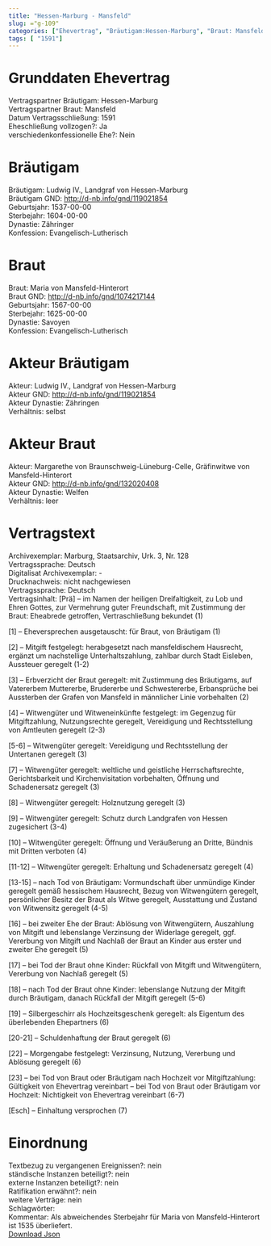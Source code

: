 ```yaml
---
title: "Hessen-Marburg - Mansfeld"
slug: ="g-109"
categories: ["Ehevertrag", "Bräutigam:Hessen-Marburg", "Braut: Mansfeld", "Eheschließung vollzogen?:Ja", "verschiedenkonfessionelle Ehe?:Nein", "Dynastie Bräutigam:Zähringer", "Akteur Bräutigam:Ludwig IV., Landgraf von Hessen-Marburg", "Akteur Braut:Margarethe von Braunschweig-Lüneburg-Celle, Gräfinwitwe von Mansfeld-Hinterort", "Textbezug?:nein", "Ständisch?:nein", "Ratifikation?:nein", "Sonstiges?:nein", "Bräutigam:Hessen-Marburg", "Braut: Mansfeld"]
tags: [ "1591"]
---
```

<!--more-->

# Grunddaten Ehevertrag

Vertragspartner Bräutigam: Hessen-Marburg<br>
Vertragspartner Braut: Mansfeld<br>
Datum Vertragsschließung: 1591<br>
Eheschließung vollzogen?: Ja<br>
verschiedenkonfessionelle Ehe?: Nein<br>
# Bräutigam

Bräutigam: Ludwig IV., Landgraf von Hessen-Marburg<br>
Bräutigam GND: http://d-nb.info/gnd/119021854<br>
Geburtsjahr: 1537-00-00<br>
Sterbejahr: 1604-00-00<br>
Dynastie: Zähringer<br>
Konfession: Evangelisch-Lutherisch<br>
# Braut

Braut: Maria von Mansfeld-Hinterort<br>
Braut GND: http://d-nb.info/gnd/1074217144<br>
Geburtsjahr: 1567-00-00<br>
Sterbejahr: 1625-00-00<br>
Dynastie: Savoyen<br>
Konfession: Evangelisch-Lutherisch<br>
# Akteur Bräutigam

Akteur: Ludwig IV., Landgraf von Hessen-Marburg<br>
Akteur GND: http://d-nb.info/gnd/119021854<br>
Akteur Dynastie: Zähringen<br>
Verhältnis: selbst<br>
# Akteur Braut

Akteur: Margarethe von Braunschweig-Lüneburg-Celle, Gräfinwitwe von Mansfeld-Hinterort<br>
Akteur GND: http://d-nb.info/gnd/132020408<br>
Akteur Dynastie: Welfen<br>
Verhältnis: leer<br>
# Vertragstext

Archivexemplar: Marburg, Staatsarchiv, Urk. 3, Nr. 128<br>
Vertragssprache: Deutsch<br>
Digitalisat Archivexemplar: -<br>
Drucknachweis: nicht nachgewiesen<br>
Vertragssprache: Deutsch<br>
Vertragsinhalt: [Prä] – im Namen der heiligen Dreifaltigkeit, zu Lob und Ehren Gottes, zur Vermehrung guter Freundschaft, mit Zustimmung der Braut: Eheabrede getroffen, Vertraschließung bekundet (1)

[1] – Eheversprechen ausgetauscht: für Braut, von Bräutigam (1)

[2] – Mitgift festgelegt: herabgesetzt nach mansfeldischem Hausrecht, ergänzt um nachstellige Unterhaltszahlung, zahlbar durch Stadt Eisleben, Aussteuer geregelt (1-2)

[3] – Erbverzicht der Braut geregelt: mit Zustimmung des Bräutigams, auf Vatererbem Muttererbe, Brudererbe und Schwestererbe, Erbansprüche bei Aussterben der Grafen von Mansfeld in männlicher Linie vorbehalten (2)

[4] – Witwengüter und Witweneinkünfte festgelegt: im Gegenzug für Mitgiftzahlung, Nutzungsrechte geregelt, Vereidigung und Rechtsstellung von Amtleuten geregelt (2-3)

[5-6] – Witwengüter geregelt: Vereidigung und Rechtsstellung der Untertanen geregelt (3)

[7] – Witwengüter geregelt: weltliche und geistliche Herrschaftsrechte, Gerichtsbarkeit und Kirchenvisitation vorbehalten, Öffnung und Schadenersatz geregelt (3)

[8] – Witwengüter geregelt: Holznutzung geregelt (3)

[9] – Witwengüter geregelt: Schutz durch Landgrafen von Hessen zugesichert (3-4)

[10] – Witwengüter geregelt: Öffnung und Veräußerung an Dritte, Bündnis mit Dritten verboten (4)

[11-12] – Witwengüter geregelt: Erhaltung und Schadenersatz geregelt (4)

[13-15] – nach Tod von Bräutigam: Vormundschaft über unmündige Kinder geregelt gemäß hessischem Hausrecht, Bezug von Witwengütern geregelt, persönlicher Besitz der Braut als Witwe geregelt, Ausstattung und Zustand von Witwensitz geregelt (4-5)

[16] – bei zweiter Ehe der Braut: Ablösung von Witwengütern, Auszahlung von Mitgift und lebenslange Verzinsung der Widerlage geregelt, ggf. Vererbung von Mitgift und Nachlaß der Braut an Kinder aus erster und zweiter Ehe geregelt (5)

[17] – bei Tod der Braut ohne Kinder: Rückfall von Mitgift und Witwengütern, Vererbung von Nachlaß geregelt (5)

[18] – nach Tod der Braut ohne Kinder: lebenslange Nutzung der Mitgift durch Bräutigam, danach Rückfall der Mitgift geregelt (5-6)

[19] – Silbergeschirr als Hochzeitsgeschenk geregelt: als Eigentum des überlebenden Ehepartners (6)

[20-21] – Schuldenhaftung der Braut geregelt (6)

[22] – Morgengabe festgelegt: Verzinsung, Nutzung, Vererbung und Ablösung geregelt (6)

[23] – bei Tod von Braut oder Bräutigam nach Hochzeit vor Mitgiftzahlung: Gültigkeit von Ehevertrag vereinbart – bei Tod von Braut oder Bräutigam vor Hochzeit: Nichtigkeit von Ehevertrag vereinbart (6-7)

[Esch] – Einhaltung versprochen (7)
<br>
# Einordnung

Textbezug zu vergangenen Ereignissen?: nein<br>
ständische Instanzen beteiligt?: nein<br>
externe Instanzen beteiligt?: nein<br>
Ratifikation erwähnt?: nein<br>
weitere Verträge: nein<br>
Schlagwörter: <br>
Kommentar: Als abweichendes Sterbejahr für Maria von Mansfeld-Hinterort ist 1535 überliefert.<br>
[Download Json](/vertraege/vertrag-109.json)